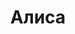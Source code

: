 ---
title: "Алиса"
description: "Здравствуйте, меня зовут Алиса. В мире красоты и секса я совсем недавно, но обожаю доставлять удовольствие достойным и щедрым мужчинам. В роли модели эскорт предпочитаю качественный отдых и стараюсь заработать деньги на образование, но будьте уверены, я знаю, как доставить удовольствие мужчинам, и при этом получить наслаждение самой.
Наш курортный роман будет незабываемым. Я умею достойно вести себя в обществе, и подчеркивать утонченность своего тела нарядами.

На нашем сайте девушки VIP сопровождения на любой вкус, поэтому просто обратившись к нашему менеджеру, ты сможешь скрасить свое одиночество с девушкой своей мечты. "
Price: "От 1000$"
height: "177"
weight: "52"
age: "21"
folder: alice3
mainImage: 1.webp
images:
  - 2.webp
  - 3.webp
---
